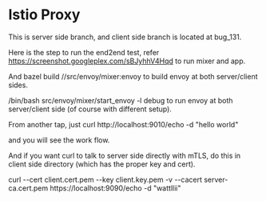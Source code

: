 # Istio Proxy

This is server side branch, and client side branch is located at bug_131. 

Here is the step to run the end2end test, refer
https://screenshot.googleplex.com/sBJyhhV4Hqd to run mixer and app.

And bazel build //src/envoy/mixer:envoy to build envoy at both server/client
sides.

/bin/bash src/envoy/mixer/start_envoy -l debug to run envoy at both
server/client side (of course with different setup). 

From another tap, just 
curl http://localhost:9010/echo -d "hello world"

and you will see the work flow.

And if you want curl to talk to server side directly with mTLS, do this in
client side directory (which has the proper key and cert).

curl --cert client.cert.pem --key client.key.pem -v --cacert server-ca.cert.pem
https://localhost:9090/echo -d "wattllii"

